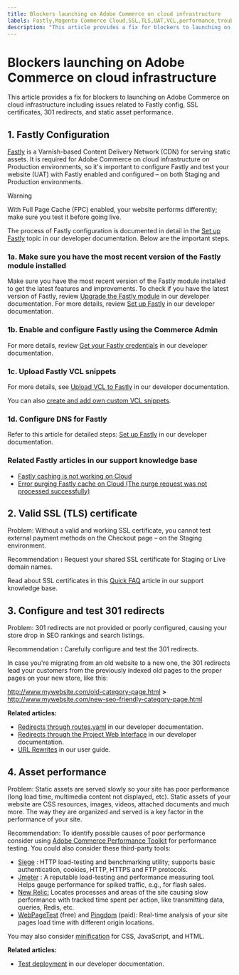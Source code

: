 ```yaml
---
title: Blockers launching on Adobe Commerce on cloud infrastructure
labels: Fastly,Magento Commerce Cloud,SSL,TLS,UAT,VCL,performance,troubleshooting,Magento,Adobe Commerce,cloud infrastructure
description: "This article provides a fix for blockers to launching on Adobe Commerce on cloud infrastructure including issues related to Fastly config, SSL certificates, 301 redirects, and static asset performance."
---
```


# Blockers launching on Adobe Commerce on cloud infrastructure

This article provides a fix for blockers to launching on Adobe Commerce on cloud infrastructure including issues related to Fastly config, SSL certificates, 301 redirects, and static asset performance.

## 1. Fastly Configuration

 [Fastly](https://www.fastly.com/) is a Varnish-based Content Delivery Network (CDN) for serving static assets. It is required for Adobe Commerce on cloud infrastructure on Production environments, so it's important to configure Fastly and test your website (UAT) with Fastly enabled and configured &ndash; on both Staging and Production environments.

>[!WARNING]
>
>With Full Page Cache (FPC) enabled, your website performs differently; make sure you test it before going live.

The process of Fastly configuration is documented in detail in the [Set up Fastly](http://devdocs.magento.com/guides/v2.2/cloud/access-acct/fastly.html) topic in our developer documentation. Below are the important steps.

### 1a. Make sure you have the most recent version of the Fastly module installed

Make sure you have the most recent version of the Fastly module installed to get the latest features and improvements. To check if you have the latest version of Fastly, review [Upgrade the Fastly module](https://devdocs.magento.com/cloud/cdn/configure-fastly.html#upgrade) in our developer documentation. For more details, review [Set up Fastly](https://devdocs.magento.com/cloud/cdn/configure-fastly.html) in our developer documentation.

### 1b. Enable and configure Fastly using the Commerce Admin

For more details, review [Get your Fastly credentials](http://devdocs.magento.com/guides/v2.2/cloud/access-acct/fastly.html#cloud-fastly-creds) in our developer documentation.

### 1c. Upload Fastly VCL snippets

For more details, see [Upload VCL to Fastly](https://devdocs.magento.com/cloud/cdn/configure-fastly.html#upload-vcl-snippets) in our developer documentation.

You can also [create and add own custom VCL snippets](https://devdocs.magento.com/cloud/cdn/cloud-vcl-custom-snippets.html).

### 1d. Configure DNS for Fastly

Refer to this article for detailed steps: [Set up Fastly](http://devdocs.magento.com/guides/v2.2/cloud/access-acct/fastly.html#fastly-dns) in our developer documentation.

### Related Fastly articles in our support knowledge base

* [Fastly caching is not working on Cloud](https://support.magento.com/hc/en-us/articles/115001853074-Fastly-caching-is-not-working-for-sites-for-Magento-Commerce-Cloud)
* [Error purging Fastly cache on Cloud (The purge request was not processed successfully)](https://support.magento.com/hc/en-us/articles/115001853194-Fastly-purges-do-not-process-successfully-for-Magento-Commerce-Cloud)

## 2. Valid SSL (TLS) certificate

Problem: Without a valid and working SSL certificate, you cannot test external payment methods on the Checkout page &ndash; on the Staging environment.

Recommendation **:** Request your shared SSL certificate for Staging or Live domain names.

Read about SSL certificates in this [Quick FAQ](https://support.magento.com/hc/en-us/articles/115004685333) article in our support knowledge base.

## 3. Configure and test 301 redirects

Problem: 301 redirects are not provided or poorly configured, causing your store drop in SEO rankings and search listings.

Recommendation **:** Carefully configure and test the 301 redirects.

In case you're migrating from an old website to a new one, the 301 redirects lead your customers from the previously indexed old pages to the proper pages on your new store, like this:

http://www.mywebsite.com/old-category-page.html **>** http://www.mywebsite.com/new-seo-friendly-category-page.html

 **Related articles:**

* [Redirects through routes.yaml](http://devdocs.magento.com/guides/v2.2/cloud/project/project-routes-more-redir.html) in our developer documentation.
* [Redirects through the Project Web Interface](http://devdocs.magento.com/guides/v2.2/cloud/project/project-webint-basic.html#project-conf-env-route) in our developer documentation.
* [URL Rewrites](http://docs.magento.com/m2/ee/user_guide/marketing/url-rewrite.html) in our user guide.

## 4. Asset performance

Problem: Static assets are served slowly so your site has poor performance (long load time, multimedia content not displayed, etc). Static assets of your website are CSS resources, images, videos, attached documents and much more. The way they are organized and served is a key factor in the performance of your site.

Recommendation: To identify possible causes of poor performance consider using [Adobe Commerce Performance Toolkit](https://github.com/magento/magento2/tree/2.3/setup/performance-toolkit) for performance testing. You could also consider these third-party tools:

* [Siege](https://www.joedog.org/siege-home/) : HTTP load-testing and benchmarking utility; supports basic authentication, cookies, HTTP, HTTPS and FTP protocols.
* [Jmeter](http://jmeter.apache.org/) : A reputable load-testing and performance measuring tool. Helps gauge performance for spiked traffic, e.g., for flash sales.
* [New Relic:](https://support.newrelic.com/) Locates processes and areas of the site causing slow performance with tracked time spent per action, like transmitting data, queries, Redis, etc.
* [WebPageTest](https://www.webpagetest.org/) (free) and [Pingdom](https://www.pingdom.com/) (paid): Real-time analysis of your site pages load time with different origin locations.

You may also consider [minification](https://devdocs.magento.com/cloud/live/sens-data-over.html#cloud-clp-settings) for CSS, JavaScript, and HTML.

 **Related articles:**

* [Test deployment](http://devdocs.magento.com/guides/v2.2/cloud/live/stage-prod-test.html) in our developer documentation.